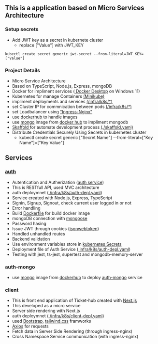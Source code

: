 ## This is a application based on Micro Services Architecture

### Setup secrets

- Add JWT key as a secret in kubernete cluster
     - replace ["Value"] with JWT_KEY
```
kubectl create secret generic jwt-secret --from-literal=JWT_KEY=["Value"]
```


### Project Details

- Micro Service Architecture
- Based on TypeScript, Node.js, Express, mongoDB
- Docker for impliment services ([ Docker Desktop](https://www.docker.com/products/docker-desktop/) on Windows 11)
- Kubernetes for manage Containers [ (Minikube) ](https://minikube.sigs.k8s.io/docs/)
- impliment deployments and services [ (/infra/k8s/*) ](https://github.com/kavishkamk/ticket-hub/tree/main/infra/k8s)
- set Cluster IP for commnication between pods [ (/infra/k8s/*) ](https://github.com/kavishkamk/ticket-hub/tree/main/infra/k8s)
- set Loadbalancer using [ "Ingress-Nginx" ](https://github.com/kubernetes/ingress-nginx)
- use [ dockerhub ](https://hub.docker.com/) to handle images
- use [mongo](https://hub.docker.com/_/mongo) image from [docker hub]((https://hub.docker.com/search?q=)) to impliment mongodb
- [ Skaffold ](https://skaffold.dev/) for automate development process [ (./skaffold.yaml) ](https://github.com/kavishkamk/ticket-hub/blob/main/skaffold.yaml)
- Distribute Credentials Securely Using Secrets in kubernetes cluster 
    - kubectl create secret generic ["Secret Name"] --from-literal=["Key Name"]=["Key Value"]

## Services

### [auth](https://github.com/kavishkamk/ticket-hub/blob/main/auth/README.md)

- Autentication and Autherization ([auth service](https://github.com/kavishkamk/ticket-hub/tree/main/auth))
- This is RESTfull API, used MVC architecture
- auth deploymnet ([./infra/k8s/auth-depl.yaml](https://github.com/kavishkamk/ticket-hub/blob/main/infra/k8s/auth-depl.yaml))
- Service created with Node.js, Express, TypeScript
- Signin, Signup, Signout, check current user logged in or not
- Error handling
- Build [ Dockerfile](https://github.com/kavishkamk/ticket-hub/blob/main/auth/Dockerfile) for build docker image
- mongoDB connection with [mongoose](https://mongoosejs.com/)
- Password hasing
- Issue JWT through cookies ([jsonwebtoken](https://www.npmjs.com/package/jsonwebtoken))
- Handled unhandled routes
- Backend validation
- Use environment variables store in [kubernetes Secrets](https://kubernetes.io/docs/tasks/inject-data-application/distribute-credentials-secure/)
- Deployment file of Auth Service ([.infra/k8s/auth-depl.yaml](https://github.com/kavishkamk/ticket-hub/blob/main/infra/k8s/auth-depl.yaml))
- Testing with jest, ts-jest, supertest and mongodb-memory-server

### auth-mongo

- use [mongo](https://hub.docker.com/_/mongo) image from [dockerhub](https://hub.docker.com/search?q=) to deploy [auth-mongo](https://github.com/kavishkamk/ticket-hub/blob/main/infra/k8s/auth-mongo-depl.yaml) service

### client

- This is front end application of Ticket-hub created with [Next.js](https://nextjs.org/)
- This developed as a micro service
- Server side rendering with Next.js
- auth deploymnet ([./infra/k8s/client-depl.yaml](https://github.com/kavishkamk/ticket-hub/blob/main/infra/k8s/client-depl.yaml))
- used [Bootstrap](https://getbootstrap.com/), [tailwind.css](https://tailwindcss.com/) framworks
- [Axios](https://www.npmjs.com/package/axios) for requests
- Fetch data in Server Side Rendering (through ingress-nginx)
- Cross Namespace Service communication (with ingress-nginx)
